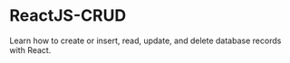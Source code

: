 # ReactJS-CRUD
 Learn how to create or insert, read, update, and delete database records with React.
